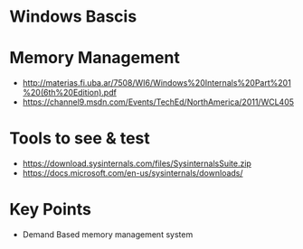 # Windows Bascis

# Memory Management 
- http://materias.fi.uba.ar/7508/WI6/Windows%20Internals%20Part%201%20(6th%20Edition).pdf
- https://channel9.msdn.com/Events/TechEd/NorthAmerica/2011/WCL405

# Tools to see & test 
- https://download.sysinternals.com/files/SysinternalsSuite.zip
- https://docs.microsoft.com/en-us/sysinternals/downloads/

# Key Points
- Demand Based memory management system
